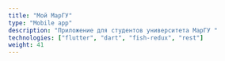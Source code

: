 ```yaml
---
title: "Мой МарГУ"
type: "Mobile app"
description: "Приложение для студентов университета МарГУ "
technologies: ["flutter", "dart", "fish-redux", "rest"]
weight: 41
---
```

